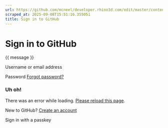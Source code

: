 ```yaml
---
url: https://github.com/mcneel/developer.rhino3d.com/edit/master/content/en/guides/rhinocommon/_index.md
scraped_at: 2025-09-08T15:51:16.355051
title: Sign in to GitHub
---
```


# Sign in to GitHub

{{ message }}

Username or email address

Password  [Forgot password?](/password_reset)

###  Uh oh!

There was an error while loading. [Please reload this page]().

New to GitHub? [Create an
account](/signup?return_to=https%3A%2F%2Fgithub.com%2Fmcneel%2Fdeveloper.rhino3d.com%2Fedit%2Fmaster%2Fcontent%2Fen%2Fguides%2Frhinocommon%2F_index.md&source=login)

Sign in with a passkey

